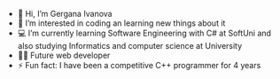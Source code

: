 - 👋 Hi, I’m Gergana Ivanova
- 👀 I’m interested in coding an learning new things about it
- 💻 I’m currently learning Software Engineering with C# at SoftUni and also studying Informatics and computer science at University
- 👩‍💻 Future web developer 
- ⚡ Fun fact: I have been a competitive C++ programmer for 4 years

<!---
geriivanova/geriivanova is a ✨ special ✨ repository because its `README.md` (this file) appears on your GitHub profile.
You can click the Preview link to take a look at your changes.
--->
